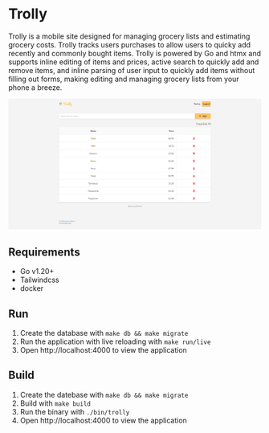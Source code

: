 # Trolly



Trolly is a mobile site designed for managing grocery lists and estimating grocery costs. Trolly tracks users purchases to allow users to quicky add recently and commonly bought items. Trolly is powered by Go and htmx and supports inline editing of items and prices, active search to quickly add and remove items, and inline parsing of user input to quickly add items without filling out forms, making editing and managing grocery lists from your phone a breeze.

![Trolly Screenshot](https://github.com/hunterwilkins2/trolly/blob/master/img/Screenshot%20from%202024-04-07%2014-11-15.png)

## Requirements

* Go v1.20+
* Tailwindcss
* docker

## Run

1. Create the database with `make db && make migrate`
2. Run the application with live reloading with `make run/live`
3. Open http://localhost:4000 to view the application

## Build

1. Create the datebase with `make db && make migrate`
2. Build with `make build`
3. Run the binary with `./bin/trolly`
4. Open http://localhost:4000 to view the application


